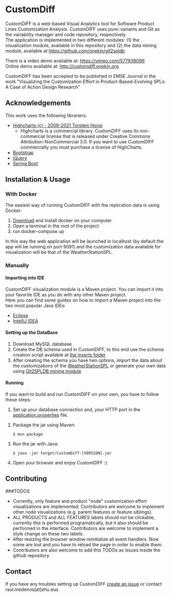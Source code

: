 # CustomDiff
CustomDIFF is a web-based Visual Analytics tool for Software Product Lines Customization Analysis. 
CustomDIFF uses pure::variants and Git as the  variability manager and code repository, respectively.\
The application is implemented in two different modules: (1) the visualization module, available in this repository and 
(2) the data mining module, available at https://github.com/onekin/git2spldb

There is a video demo available at: https://vimeo.com/577936099 \
Online demo available at: http://customdiff.onekin.org

CustomDIFF has been accepted to be published in EMSE Journal in the work "Visualizing the Customization Effort in Product-Based-Evolving SPLs: A Case of Action Design Research"

## Acknowledgements

This work uses the following librariers:
* [Highcharts (c) - 2009-2021 Torstein Honsi](https://www.highcharts.com/blog/download/?=noncomm)
  * Highcharts is a commercial library. CustomDIFF uses its non-commercial license that is released under Creative Commons Attribution-NonCommercial 3.0.
   If you want to use CustomDIFF commercially you must purchase a license of HighCharts.
* [Bootstrap](http://getbootstrap.com)
* [jQuery](http://jquery.com)
* [Spring Boot](https://github.com/spring-projects/spring-boot)

## Installation & Usage

### With Docker
The easiest way of running CustomDIFF with the replication data is using Docker: 

1. [Download](https://www.docker.com/products/docker-desktop) and install docker on your computer 
2. Open a terminal in the root of the project
3. run docker-compose up

In this way the web application will be launched in localhost (by default the app will be running on port 9091)
and the customization data available for visualization will be that of the WeatherStationSPL.

### Manually
#### Importing into IDE
CustomDIFF visualization module is a Maven project. You can import it into your favorite IDE as you do with any other Maven project.\
Here you can find some guides on how to import a Maven project into the two most popular Java IDEs:
* [Eclipse](https://www.vogella.com/tutorials/EclipseMaven/article.html)
* [IntelliJ IDEA](https://www.jetbrains.com/help/idea/maven-support.html#maven_import_project_start)
#### Setting up the DataBase
1. Download MySQL database
2. Create the DB schema used in CustomDIFF, to this end use the schema creation script available at [the inserts folder](src/main/resources/META-INF/SQL-statements/create-db.sql)
3. After creating the schema you have two options, import the data about the customizations of the [WeatherStationSPL](src/main/resources/META-INF/SQL-statements/inserts-statements.sql)
or generate your own data using [Git2SPLDB mining module](https://github.com/onekin/git2spldb)

#### Running
If you want to build and run CustomDIFF on your own, you have to follow these steps:

1. Set up your database connection and, your HTTP port in the [application.properties](src/main/resources/application.properties) file. 
2. Package the jar using Maven:

     ``` $ mvn package  ```
3. Run the jar with Java:

     ``` $ java -jar target/CustomDiff-[VERSION].jar  ```
4. Open your browser and enjoy CustomDIFF :)   

## Contributing
###TODOS
* Currently, only feature and product "node" customization effort visualizations are implemented. Contributors are welcome to implement other node visualizations (e.g. parent features or feature siblings).
* ALL PRODUCTS and ALL FEATURES labels should not be clickable, currently this is performed programatically, but it also should be performed in the interface. Contributors are welcome to implement a style change on these two labels.
* After resizing the browser window reinitialize all event handlers. Now some are lost and you have to reload the page in order to enable them. 
* Contributors are also welcome to add this TODOs as issues inside the github repository.
     
## Contact
If you have any troubles setting up CustomDIFF [create an issue](https://github.com/onekin/customdiff/issues/new) or contact raul.medeiros[at]ehu.eus     
